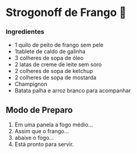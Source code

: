 # Strogonoff de Frango :chicken:

### Ingredientes

-  1 quilo de peito de frango sem pele
-  1tablete de caldo de galinha
- 3 colheres de sopa de óleo
- 2 latas de creme de leite sem soro
- 2 colheres de sopa de ketchup
- 2 colheres de sopa de mostarda
- Champignon
- Batata palha e arroz branco para acompanhar



## Modo de Preparo

1. Em uma panela a fogo médio...
2. Assim que o frango...
3. abaixe o fogo...
4. Está pronto para servir.



